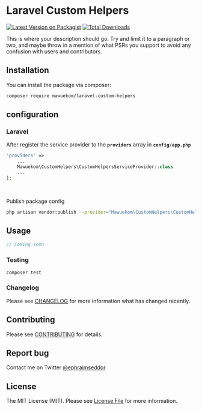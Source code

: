 # Laravel Custom Helpers

[![Latest Version on Packagist](https://img.shields.io/packagist/v/mawuekom/laravel-custom-helpers.svg?style=flat-square)](https://packagist.org/packages/mawuekom/laravel-custom-helpers)
[![Total Downloads](https://img.shields.io/packagist/dt/mawuekom/laravel-custom-helpers.svg?style=flat-square)](https://packagist.org/packages/mawuekom/laravel-custom-helpers)

This is where your description should go. Try and limit it to a paragraph or two, and maybe throw in a mention of what PSRs you support to avoid any confusion with users and contributors.

## Installation

You can install the package via composer:

```bash
composer require mawuekom/laravel-custom-helpers
```

## configuration

### Laravel <br/>

After register the service provider to the **`providers`** array in **`config/app.php`**

```php
'providers' =>
    ...
    Mawuekom\CustomHelpers\CustomHelpersServiceProvider::class
    ...
];
```
<br/>

Publish package config

```bash
php artisan vendor:publish --provider="Mawuekom\CustomHelpers\CustomHelpersServiceProvider"
```

## Usage

```php
// Coming soon
```

### Testing

```bash
composer test
```

### Changelog

Please see [CHANGELOG](CHANGELOG.md) for more information what has changed recently.

## Contributing

Please see [CONTRIBUTING](CONTRIBUTING.md) for details.

## Report bug
Contact me on Twitter [@ephraimseddor](https://twitter.com/ephraimseddor)

## License

The MIT License (MIT). Please see [License File](LICENSE.md) for more information.

